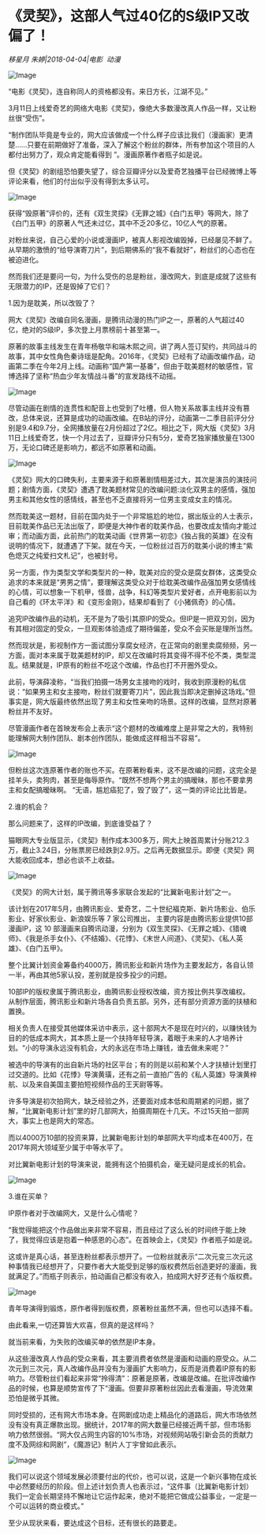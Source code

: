 # 《灵契》，这部人气过40亿的S级IP又改偏了！

*移星月 朱婷|2018-04-04|电影 
                                                动漫*

![Image](http://static.ylzbl.com/uploads/ueditor/php/upload/image/20180405/1522895945984258.jpeg)

“电影《灵契》，连自称同人的资格都没有。来日方长，江湖不见。”

3月11日上线爱奇艺的网络大电影《灵契》，像绝大多数漫改真人作品一样，又让粉丝很“受伤”。

“制作团队毕竟是专业的，网大应该做成一个什么样子应该比我们（漫画家）更清楚……只要在前期做好了准备，深入了解这个粉丝的群体，所有参加这个项目的人都付出努力了，观众肯定能看得到 ”。漫画原著作者瓶子如是说。

但《灵契》的剧组恐怕要失望了，综合豆瓣评分以及爱奇艺独播平台已经微博上等评论来看，他们的付出似乎没有得到太多认可。

![Image](http://p1.pstatp.com/large/pgc-image/15228896332380716c45605)

获得“毁原著”评价的，还有《双生灵探》《无罪之城》《白门五甲》等网大，除了《白门五甲》的原著人气还未过亿，其中不乏20多亿，10亿人气的原著。

对粉丝来说，自己心爱的小说或漫画IP，被真人影视改编毁掉，已经屡见不鲜了。从早期的激愤的“给导演寄刀片”，到后期佛系的“我不看就好”，粉丝们的心态也在被迫进化。

然而我们还是要问一句，为什么受伤的总是粉丝，漫改网大，到底是成就了这些有无限潜力的IP，还是毁掉了它们？

1.因为是耽美，所以改毁了？

网大《灵契》改编自同名漫画，是腾讯动漫的热门IP之一，原著的人气超过40亿，绝对的S级IP，多次登上月票榜前十甚至第一。

原著的故事主线发生在青年杨敬华和端木熙之间，讲了两人签订契约，共同战斗的故事，其中女性角色秦诗瑶是配角。2016年，《灵契》已经有了动画改编作品，动画第二季在今年2月上线。动画称“国产第一基番”，但由于耽美题材的敏感性，官博选择了坚称“热血少年友情战斗番”的宣发路线不动摇。

![Image](http://p9.pstatp.com/large/pgc-image/1522889633058afdb86e8e8)

尽管动画在剧情的连贯性和配音上也受到了吐槽，但人物关系故事主线并没有篡改，总体来说，还算是成功的动画改编。在B站的评分，动画第一二季目前评分分别是9.4和9.7分，全网播放量在2月份超过了2亿。相比之下，网大版《灵契》3月11日上线爱奇艺，快一个月过去了，豆瓣评分只有5分，爱奇艺独家播放量在1300万，无论口碑还是影响力，都远不如原著和动画。

![Image](http://p3.pstatp.com/large/pgc-image/15228896329931906ba37eb)

《灵契》网大的口碑失利，主要来源于和原著剧情相差过大，其次是演员的演技问题；剧情方面，《灵契》遭遇了耽美题材常见的改编问题:淡化双男主的感情，强加男主和其他女性的感情线，甚至也不乏直接将另一位男主变成女主的情况。

然而耽美这一题材，目前在国内处于一个非常尴尬的地位，据出版业的人士表示，目前耽美作品已无法出版了，即便是大神作者的耽美作品，也要改成友情向才能过审；而动画方面，此前热门的耽美动画《世界第一初恋》《独占我的英雄》在没有说明的情况下，就遭遇了下架。就在今天，一位粉丝过百万的耽美小说的博主“紫色熄灭之纯爱扫文札记”，也被封号。

另一方面，作为类型文学和类型片的一种，耽美对应的受众是腐女群体，这类受众追求的本来就是“男男之情“，要理解这类受众对于给耽美改编作品强加男女感情线的心情，可以想象一下机甲，怪兽，战争，科幻等类型片爱好者，点开电影前以为自己看的《环太平洋》和《变形金刚》，结果却看到了《小猪佩奇》的心情。

追究IP改编作品的动机，无不是为了吸引其原IP的受众。但IP是一把双刃剑，因为有其相对固定的受众，一旦观影体验造成了期待偏差，受众不会买账是理所当然。

然而现状是，影视制作方一面试图分享腐女经济，在正常向的剧里卖腐频频，另一方面，面对本来属于耽美题材的IP，却又在改编时将其变得不得不伦不类，类型混乱。结果就是，IP原有的粉丝不吃这个改编，作品也打不开圈外受众。

此前，导演薛凌称，“当我们拍摄一场男女主接吻的戏时，我收到原漫粉的私信说：“如果男主和女主接吻，粉丝们就要寄刀片”，因此我当即决定删掉这场戏。”但事实是，网大版最终依然出现了男主和女性亲吻的场景。这样的改编，显然对原著粉丝并不友好。

尽管漫画作者在首映发布会上表示“这个题材的改编难度上是非常之大的，我特别能理解网大制作团队、剧本创作团队，能做成这样相当不容易”。

![Image](http://p1.pstatp.com/large/pgc-image/15228896331299730b78ca6)

但粉丝这次连原著作者的账也不买。在原著粉看来，这不是改编的问题，这完全是挂羊头，卖狗肉，甚至是侮辱原作。“既然不想两个男主的搞暧昧，那也不要拿男主和女配搞暧昧啊。 “无语，尴尬癌犯了，毁了毁了”，这一类的评论比比皆是。

2.谁的机会？

那么问题来了，这样的IP改编，到底谁受益了？

猫眼网大专业版显示，《灵契》制作成本300多万，网大上映首周累计分账212.3万，截止3.24日，分账票房已经跌到2.9万。之后再无数据显示。即便《灵契》网大能收回成本，想必也谈不上收益。

![Image](http://p3.pstatp.com/large/pgc-image/152288963337636ebfacf71)

《灵契》的网大计划，属于腾讯等多家联合发起的“比翼新电影计划”之一。

该计划在2017年5月，由腾讯影业、爱奇艺，二十世纪福克斯、新片场影业、伯乐影业、好家伙影业、新浪娱乐等 7 家公司推出， 主要内容是由腾讯影业提供10部漫画IP，这 10 部漫画来自腾讯动漫，分别为《双生灵探》、《无罪之城》、《猎魂师》、《我是杀手女仆》、《不结婚》、《花悸》、《末世人间道》、《灵契》、《私人英雄》、《白门五甲》。

整个比翼计划资金筹备约4000万，腾讯影业和新片场作为主要发起方，各自认领一半，再由其他5家认投，差别就是投多投少的问题。

10部IP的版权隶属于腾讯影业，由腾讯影业授权改编，资方按比例共享改编权。 从制作层面，腾讯影业和新片场各自负责五部。另外，还有部分资源方面的扶植和置换。

相关负责人在接受其他媒体采访中表示，这十部网大不是现在时兴的，以赚快钱为目的的低成本网大，其本质上是一个扶持年轻导演，着眼于未来的人才培养计划。“小的导演永远没有机会，大的永远在市场上赚钱，谁去做未来呢？”

被选中的导演有的出自新片场的社区平台；有的则是以前和某个人才扶植计划里打过交道的。比如《花悸》导演黄璜，还有之前一直拍广告的《私人英雄》导演黄梓航、以及来自美国主要拍短视频作品的王天尉等等。

许多导演是初次拍网大，缺乏经验之外，还要面对成本低和周期紧的问题，据了解，“比翼新电影计划”里的好几部网大，拍摄周期在十几天。不过15天拍一部网大，事实上也是网大的常态。

而以4000万10部的投资来算，比翼新电影计划的单部网大平均成本在400万，在2017年网大领域至少属于中等水平了。

对比翼新电影计划的导演来说，能拥有这个拍摄机会，毫无疑问是成长的机会。

![Image](http://p1.pstatp.com/large/pgc-image/1522889633298b662be4d13)

3.谁在买单？

IP原作者对于改编网大，又是什么心情呢？

“我觉得能把这个作品做出来非常不容易，而且经过了这么长的时间终于能上映了，我觉得应该是抱着一种感恩的心态”。在首映会上，《灵契》作者瓶子如是说。

这或许是真心话，甚至连粉丝都表示想开了。一位粉丝就表示“二次元变三次元这种事情我已经想开了，只要作者大大能受到足够的版权费然后创造更好的漫画，我就满足了。”而瓶子则表示，拍动画自己都没有收入，拍成网大好歹还有个版权费。

![Image](http://p3.pstatp.com/large/pgc-image/15228896335157858e1f004)

青年导演得到锻炼，原作者得到版权费，原著粉丝虽然不满，但也可以选择不看。

由此看来,一切还算皆大欢喜，但真的是这样吗？

就当前来看，为失败的改编买单的依然是IP本身。

从这些漫改真人作品的受众来看，其主要消费者依然是漫画和动画的原受众。从二次元到三次元，真人改编作品并没有为漫画扩大影响力，反而是消费着IP原有的影响力。尽管粉丝们看起来非常“拎得清”：原著是原著，改编是改编。在批评改编作品的时候，也算是顺势宣传了下“漫画。但要非原著粉丝因此去看漫画，导流效果恐怕是微乎其微。

同时受损的，还有网大市场本身。在网剧成功走上精品化的道路后，网大市场依然没有没有真正爆款出现。据统计，2017年的网大数量已经接近两千部，但市场影响力依然很弱。“网大仅占网生内容的10%市场，对视频网站吸引新会员的贡献力度不及网综和网剧”，《魔游记》制片人丁宇曾如此表示。

![Image](http://p1.pstatp.com/large/pgc-image/15228896334794f9e522c75)

我们可以说这个领域发展必须要付出的代价，也可以说，这是一个新兴事物在成长中必然要经历的阶段。但上述计划负责人也表示过，“这件事（比翼新电影计划）我们一定会长期坚持不懈地让它运作起来，绝对不能把它做成公益事业，一定是一个可以运转的商业模式。”

至少从现状来看，要达成这个目标，还有很长的路要走。

